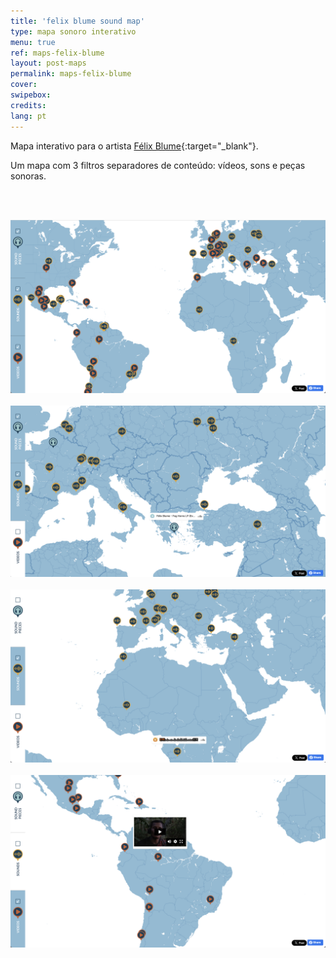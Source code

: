```yaml
---
title: 'felix blume sound map'
type: mapa sonoro interativo
menu: true
ref: maps-felix-blume
layout: post-maps
permalink: maps-felix-blume
cover:
swipebox: 
credits: 
lang: pt
---
```


Mapa interativo para o artista [Félix Blume](https://felixblume.com/map.html){:target="_blank"}.

Um mapa com 3 filtros separadores de conteúdo: vídeos, sons e peças sonoras.


<br><br>

<img src="../assets/posts/maps-felixblume0.png" class="img-border">
<br><br>

<img src="../assets/posts/maps-felixblume1.png" class="img-border">
<br><br>

<img src="../assets/posts/maps-felixblume2.png" class="img-border">
<br><br>

<img src="../assets/posts/maps-felixblume3.png" class="img-border">
<br><br>

